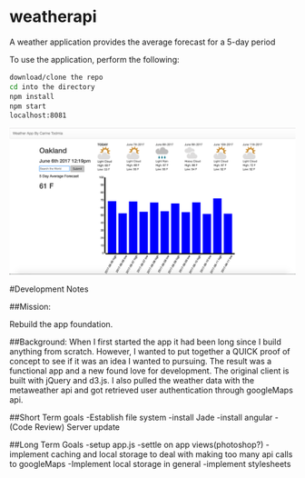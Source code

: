 # weatherapi
A weather application provides the average forecast for a 5-day period

To use the application, perform the following: 
```sh
download/clone the repo
cd into the directory
npm install
npm start
localhost:8081
```
<img src="screenshot.png">

#Development Notes

##Mission:

Rebuild the app foundation. 

##Background:
When I first started the app it had been long since I build anything from scratch. However, I wanted to put together a QUICK proof of concept to see if it was an idea I wanted to pursuing. The result was a functional app and a new found love for development. The original client is built with jQuery and d3.js. I also pulled the weather data with the metaweather api and got retrieved user authentication through googleMaps api. 

##Short Term goals 
-Establish file system 
-install Jade
-install angular
-(Code Review) Server update

##Long Term Goals
-setup app.js
-settle on app views(photoshop?)
-implement caching and local storage to deal with making too many api calls to googleMaps
-Implement local storage in general
-implement stylesheets
